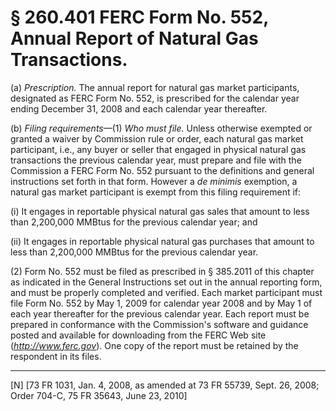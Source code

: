 # § 260.401   FERC Form No. 552, Annual Report of Natural Gas Transactions.

(a) *Prescription.* The annual report for natural gas market participants, designated as FERC Form No. 552, is prescribed for the calendar year ending December 31, 2008 and each calendar year thereafter.


(b) *Filing requirements*—(1) *Who must file.* Unless otherwise exempted or granted a waiver by Commission rule or order, each natural gas market participant, i.e., any buyer or seller that engaged in physical natural gas transactions the previous calendar year, must prepare and file with the Commission a FERC Form No. 552 pursuant to the definitions and general instructions set forth in that form. However a *de minimis* exemption, a natural gas market participant is exempt from this filing requirement if:


(i) It engages in reportable physical natural gas sales that amount to less than 2,200,000 MMBtus for the previous calendar year; and


(ii) It engages in reportable physical natural gas purchases that amount to less than 2,200,000 MMBtus for the previous calendar year.


(2) Form No. 552 must be filed as prescribed in § 385.2011 of this chapter as indicated in the General Instructions set out in the annual reporting form, and must be properly completed and verified. Each market participant must file Form No. 552 by May 1, 2009 for calendar year 2008 and by May 1 of each year thereafter for the previous calendar year. Each report must be prepared in conformance with the Commission's software and guidance posted and available for downloading from the FERC Web site (*http://www.ferc.gov*). One copy of the report must be retained by the respondent in its files.



---

[N] [73 FR 1031, Jan. 4, 2008, as amended at 73 FR 55739, Sept. 26, 2008; Order 704-C, 75 FR 35643, June 23, 2010]








